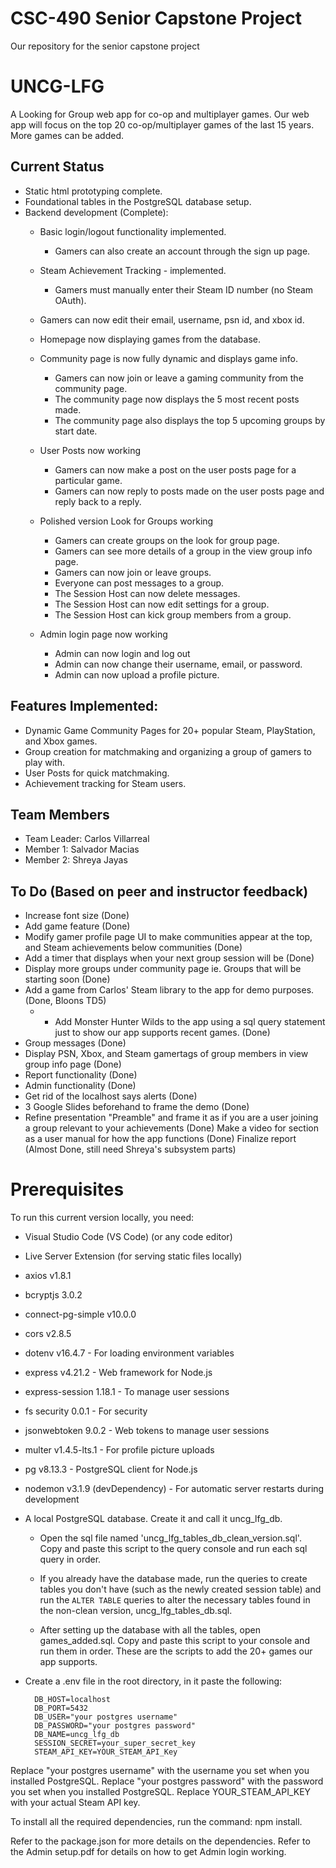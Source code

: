 # CSC-490 Senior Capstone Project
Our repository for the senior capstone project

# UNCG-LFG
A Looking for Group web app for co-op and multiplayer games. Our web app will focus on the top 20 co-op/multiplayer games of the last 15 years. More games can be added.

## Current Status
- Static html prototyping complete.
- Foundational tables in the PostgreSQL database setup.
- Backend development (Complete):
  - Basic login/logout functionality implemented.
    - Gamers can also create an account through the sign up page.
  - Steam Achievement Tracking - implemented.
    - Gamers must manually enter their Steam ID number (no Steam OAuth).
  - Gamers can now edit their email, username, psn id, and xbox id.
  - Homepage now displaying games from the database.
  - Community page is now fully dynamic and displays game info.
    - Gamers can now join or leave a gaming community from the community page.
    - The community page now displays the 5 most recent posts made.
    - The community page also displays the top 5 upcoming groups by start date.
  - User Posts now working
    - Gamers can now make a post on the user posts page for a particular game.
    - Gamers can now reply to posts made on the user posts page and reply back to a reply.
  - Polished version Look for Groups working
    - Gamers can create groups on the look for group page.
    - Gamers can see more details of a group in the view group info page.
    - Gamers can now join or leave groups.
    - Everyone can post messages to a group.
    - The Session Host can now delete messages.
    - The Session Host can now edit settings for a group.
    - The Session Host can kick group members from a group.

  - Admin login page now working
    - Admin can now login and log out
    - Admin can now change their username, email, or password.
    - Admin can now upload a profile picture. 

## Features Implemented:
- Dynamic Game Community Pages for 20+ popular Steam, PlayStation, and Xbox games.
- Group creation for matchmaking and organizing a group of gamers to play with.
- User Posts for quick matchmaking.
- Achievement tracking for Steam users.

## Team Members
- Team Leader: Carlos Villarreal
- Member 1: Salvador Macias
- Member 2: Shreya Jayas

## To Do (Based on peer and instructor feedback)
- Increase font size (Done)
- Add game feature (Done)
- Modify gamer profile page UI to make communities appear at the top, and Steam achievements below communities (Done)
- Add a timer that displays when your next group session will be (Done)
- Display more groups under community page ie. Groups that will be starting soon (Done)
- Add a game from Carlos' Steam library to the app for demo purposes. (Done, Bloons TD5)
  - - Add Monster Hunter Wilds to the app using a sql query statement just to show our app supports recent games. (Done)
- Group messages (Done)
- Display PSN, Xbox, and Steam gamertags of group members in view group info page (Done)
- Report functionality (Done)
- Admin functionality (Done)
- Get rid of the localhost says alerts (Done)
- 3 Google Slides beforehand to frame the demo (Done)
- Refine presentation "Preamble" and frame it as if you are a user joining a group relevant to your achievements (Done)
Make a video for section as a user manual for how the app functions (Done)
Finalize report (Almost Done, still need Shreya's subsystem parts)

# Prerequisites
To run this current version locally, you need:

 - Visual Studio Code (VS Code) (or any code editor)
 - Live Server Extension (for serving static files locally)
 - axios v1.8.1
 - bcryptjs 3.0.2
 - connect-pg-simple v10.0.0
 - cors v2.8.5
 - dotenv v16.4.7 - For loading environment variables
 - express v4.21.2 - Web framework for Node.js
 - express-session 1.18.1 - To manage user sessions
 - fs security 0.0.1 - For security
 - jsonwebtoken 9.0.2 - Web tokens to manage user sessions
 - multer v1.4.5-lts.1 - For profile picture uploads
 - pg v8.13.3 - PostgreSQL client for Node.js
 - nodemon v3.1.9 (devDependency) - For automatic server restarts during development
 - A local PostgreSQL database. Create it and call it uncg_lfg_db.
    - Open the sql file named 'uncg_lfg_tables_db_clean_version.sql'. Copy and paste this script to the query console and run each sql query in order.
    
    - If you already have the database made, run the queries to create tables you don't have (such as the newly created session table) and run the `ALTER TABLE` queries to alter the necessary tables found in the non-clean version,
    uncg_lfg_tables_db.sql. 

    - After setting up the database with all the tables, open games_added.sql. Copy and paste this script to your
    console and run them in order. These are the scripts to add the 20+ games our app supports.

- Create a .env file in the root directory, in it paste the following: 

        DB_HOST=localhost
        DB_PORT=5432 
        DB_USER="your postgres username" 
        DB_PASSWORD="your postgres password" 
        DB_NAME=uncg_lfg_db 
        SESSION_SECRET=your_super_secret_key
        STEAM_API_KEY=YOUR_STEAM_API_Key

Replace "your postgres username" with the username you set when you installed PostgreSQL.
Replace "your postgres password" with the password you set when you installed PostgreSQL.
Replace YOUR_STEAM_API_KEY with your actual Steam API key.

To install all the required dependencies, run the command: npm install.

Refer to the package.json for more details on the dependencies.
Refer to the Admin setup.pdf for details on how to get Admin login working.
